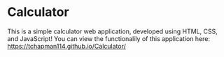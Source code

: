# Calculator
This is a simple calculator web application, developed using HTML, CSS, and JavaScript!
You can view the functionalily of this application here: https://tchapman114.github.io/Calculator/
